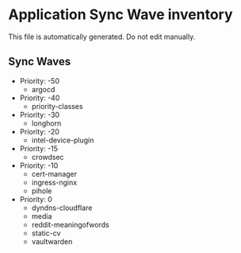 # Application Sync Wave inventory

This file is automatically generated. Do not edit manually.

## Sync Waves

* Priority: -50
    * argocd
* Priority: -40
    * priority-classes
* Priority: -30
    * longhorn
* Priority: -20
    * intel-device-plugin
* Priority: -15
    * crowdsec
* Priority: -10
    * cert-manager
    * ingress-nginx
    * pihole
* Priority: 0
    * dyndns-cloudflare
    * media
    * reddit-meaningofwords
    * static-cv
    * vaultwarden
